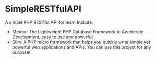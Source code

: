 # SimpleRESTfulAPI
A simple PHP RESTful API for learn
Include:
  - Medoo: The Lightweight PHP Database Framework to Accelerate Development, easy to use and powerful
  - Slim: A PHP micro framework that helps you quickly write simple yet powerful web applications and APIs.
You can use this project for any purpose!
